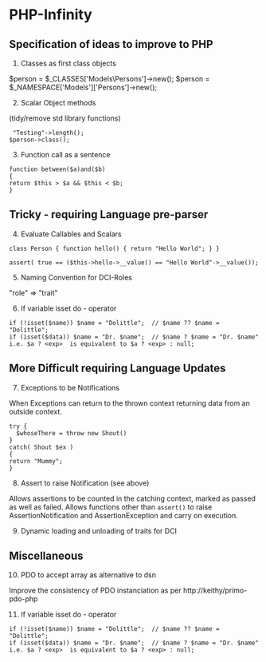 # PHP-Infinity

## Specification of ideas to improve to PHP

1. Classes as first class objects

$person = $_CLASSES['Models\\Persons']->new();
$person = $_NAMESPACE['Models']['Persons']->new();

2. Scalar Object methods 

 (tidy/remove std library functions)
``` 
 "Testing"->length();
$person->class();
```
3. Function call as a sentence
```
function between($a)and($b) 
{
return $this > $a && $this < $b;
}
```
## Tricky - requiring Language pre-parser  

4. Evaluate Callables and Scalars
```
class Person { function hello() { return "Hello World"; } }

assert( true == ($this->hello->__value() == "Hello World"->__value());
```
5. Naming Convention for DCI-Roles

"role" => "trait"

6. If variable isset do - operator
```
if (!isset($name)) $name = "Dolittle";  // $name ?? $name = "Dolittle";
if (isset($data)) $name = "Dr. $name";  // $name ? $name = "Dr. $name"
i.e. $a ? <exp>  is equivalent to $a ? <exp> : null;
```

## More Difficult requiring Language Updates

7. Exceptions to be Notifications

When Exceptions can return to the thrown context returning data from an outside context.
```
try {
  $whoseThere = throw new Shout()
}
catch( Shout $ex )
{
return "Mummy";
}
```
8. Assert to raise Notification (see above)

Allows assertions to be counted in the catching context, marked as passed as well as failed.
Allows functions other than `assert()` to raise AssertionNotification and AssertionException and carry on execution.

9. Dynamic loading and unloading of traits for DCI

## Miscellaneous

10. PDO to accept array as alternative to dsn

Improve the consistency of PDO instanciation as per http://keithy/primo-pdo-php

11. If variable isset do - operator
```
if (!isset($name)) $name = "Dolittle";  // $name ?? $name = "Dolittle";
if (isset($data)) $name = "Dr. $name";  // $name ? $name = "Dr. $name"
i.e. $a ? <exp>  is equivalent to $a ? <exp> : null;
```







